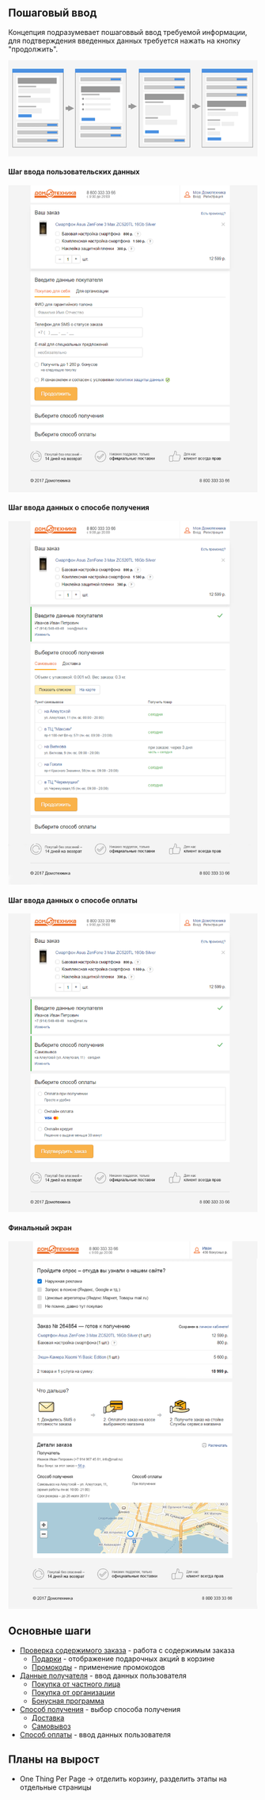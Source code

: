## Пошаговый ввод


Концепция подразумевает пошаговвый ввод требуемой информации, для подтверждения введенных данных требуется нажать на кнопку "продолжить".

![Аккордеон](../__source/accordion.png)


#### Шаг ввода пользовательских данных
![Обычное состояние](../__source/cart___1step.png)

#### Шаг ввода данных о способе получения
![Обычное состояние](../__source/cart___2step.png)

#### Шаг ввода данных о способе оплаты
![Обычное состояние](../__source/cart___3step.png)

#### Финальный экран
![Обычное состояние](../__source/cart___success_step.png)


## Основные шаги
* [Проверка содержимого заказа](order-list/) - работа с содержимым заказа
	* [Подарки](order-list/Readme.md/#Отображение-подарков) - отображение подарочных акций в корзине
	* [Промокоды](order-list/Readme.md/#Отображение-скидки-по-промокоду) - применение промокодов
* [Данные получателя](user-info/) - ввод данных пользователя
	* [Покупка от частного лица](user-info/personal.md)
	* [Покупка от организации](user-info/company.md)
	* [Бонусная программа](user-info/bonus.md) 
* [Способ получения](getting/) - выбор способа получения
	* [Доставка](getting/delivery/)
	* [Самовывоз](getting/pickup/)
* [Способ оплаты](payment/) - ввод данных пользователя


## Планы на вырост
* One Thing Per Page → отделить корзину, разделить этапы на отдельные страницы 
